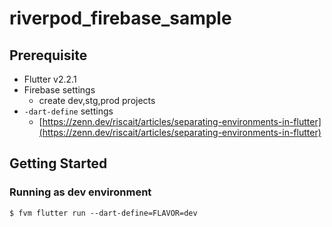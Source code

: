 # riverpod_firebase_sample

## Prerequisite

- Flutter v2.2.1
- Firebase settings
  - create dev,stg,prod projects
- `-dart-define` settings
  - [https://zenn.dev/riscait/articles/separating-environments-in-flutter](https://zenn.dev/riscait/articles/separating-environments-in-flutter)

## Getting Started

### Running as dev environment

```
$ fvm flutter run --dart-define=FLAVOR=dev
```
